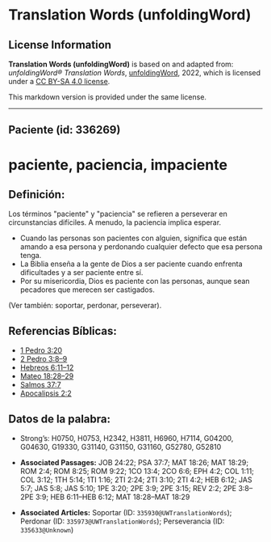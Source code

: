 # Translation Words (unfoldingWord)

## License Information

**Translation Words (unfoldingWord)** is based on and adapted from: _unfoldingWord® Translation Words_, [unfoldingWord](https://unfoldingword.org/utw), 2022, which is licensed under a [CC BY-SA 4.0 license](https://creativecommons.org/licenses/by-sa/4.0/legalcode.en).

This markdown version is provided under the same license.



--------------------------------

## Paciente (id: 336269)

paciente, paciencia, impaciente
===============================

Definición:
-----------

Los términos "paciente" y "paciencia" se refieren a perseverar en circunstancias difíciles. A menudo, la paciencia implica esperar.

* Cuando las personas son pacientes con alguien, significa que están amando a esa persona y perdonando cualquier defecto que esa persona tenga.
* La Biblia enseña a la gente de Dios a ser paciente cuando enfrenta dificultades y a ser paciente entre sí.
* Por su misericordia, Dios es paciente con las personas, aunque sean pecadores que merecen ser castigados.

(Ver también: soportar, perdonar, perseverar).

Referencias Bíblicas:
---------------------

* [1 Pedro 3:20](https://ref.ly/1Pet3:20)
* [2 Pedro 3:8–9](https://ref.ly/2Pet3:8-2Pet3:9)
* [Hebreos 6:11–12](https://ref.ly/Heb6:11-Heb6:12)
* [Mateo 18:28–29](https://ref.ly/Matt18:28-Matt18:29)
* [Salmos 37:7](https://ref.ly/Ps37:7)
* [Apocalipsis 2:2](https://ref.ly/Rev2:2)

Datos de la palabra:
--------------------

* Strong’s: H0750, H0753, H2342, H3811, H6960, H7114, G04200, G04630, G19330, G31140, G31150, G31160, G52780, G52810

* **Associated Passages:** JOB 24:22; PSA 37:7; MAT 18:26; MAT 18:29; ROM 2:4; ROM 8:25; ROM 9:22; 1CO 13:4; 2CO 6:6; EPH 4:2; COL 1:11; COL 3:12; 1TH 5:14; 1TI 1:16; 2TI 2:24; 2TI 3:10; 2TI 4:2; HEB 6:12; JAS 5:7; JAS 5:8; JAS 5:10; 1PE 3:20; 2PE 3:9; 2PE 3:15; REV 2:2; 2PE 3:8–2PE 3:9; HEB 6:11–HEB 6:12; MAT 18:28–MAT 18:29
* **Associated Articles:** Soportar (ID: `335930@UWTranslationWords`); Perdonar (ID: `335973@UWTranslationWords`); Perseverancia (ID: `335633@Unknown`)

